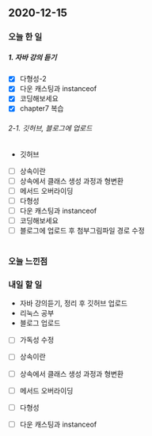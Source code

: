 2020-12-15
--

### 오늘 한 일
##### 1. 자바 강의 듣기

- [x] 다형성-2
- [x] 다운 캐스팅과 instanceof
- [x] 코딩해보세요
- [x] chapter7 복습

###### 2-1. 깃허브, 블로그에 업로드
- 깃허브
- [ ] 상속이란
- [ ] 상속에서 클래스 생성 과정과 형변환
- [ ] 메서드 오버라이딩
- [ ] 다형성
- [ ] 다운 캐스팅과 instanceof
- [ ] 코딩해보세요
- [ ] 블로그에 업로드 후 첨부그림파일 경로 수정<br><br>

### 오늘 느낀점

### 내일 할 일
* 자바 강의듣기, 정리 후 깃허브 업로드
* 리눅스 공부
* 블로그 업로드
- [ ] 가독성 수정
- [ ] 상속이란
- [ ] 상속에서 클래스 생성 과정과 형변환
- [ ] 메서드 오버라이딩
- [ ] 다형성
- [ ] 다운 캐스팅과 instanceof




